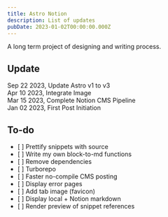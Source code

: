 ```yaml
---
title: Astro Notion
description: List of updates
pubDate: 2023-01-02T00:00:00.000Z
---
```


A long term project of designing and writing process.

## Update

Sep 22 2023, Update Astro v1 to v3\
Apr 10 2023, Integrate Image\
Mar 15 2023, Complete Notion CMS Pipeline\
Jan 02 2023, First Post Initiation

## To-do

* \[ ] Prettify snippets with source
* \[ ] Write my own block-to-md functions
* \[ ] Remove dependencies
* \[ ] Turborepo
* \[ ] Faster no-compile CMS posting
* \[ ] Display error pages
* \[ ] Add tab image (favicon)
* \[ ] Display local + Notion markdown
* \[ ] Render preview of snippet references
